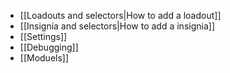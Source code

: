* [[Loadouts and selectors|How to add a loadout]] 
* [[Insignia and selectors|How to add a insignia]] 
* [[Settings]]
* [[Debugging]]
* [[Moduels]]